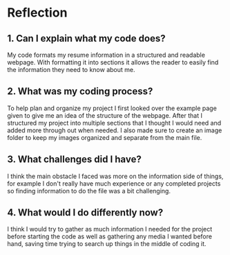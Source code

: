 
# Reflection

## 1. Can I explain what my code does?

My code formats my resume information in a structured and readable webpage. With formatting it into sections it allows the reader to easily find the information they need to know about me. 

## 2. What was my coding process?

To help plan and organize my project I first looked over the example page given to give me an idea of the structure of the webpage. After that I structured my project into multiple sections that I thought I would need and added more through out when needed. I also made sure to create an image folder to keep my images organized and separate from the main file. 

## 3. What challenges did I have?

I think the main obstacle I faced was more on the information side of things, for example I don't really have much experience or any completed projects so finding information to do the file was a bit challenging.

## 4. What would I do differently now?

I think I would try to gather as much information I needed for the project before starting the code as well as gathering any media I wanted before hand, saving time trying to search up things in the middle of coding it. 